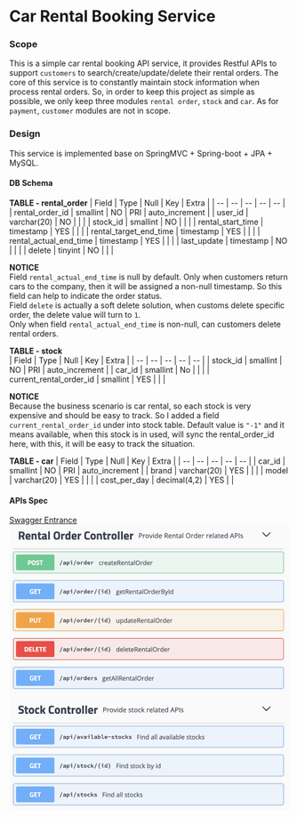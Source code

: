 
# Car Rental Booking Service

### Scope

This is a simple car rental booking API service, it provides Restful APIs to support `customers` to search/create/update/delete their rental orders. 
The core of this service is to constantly maintain stock information when process rental orders. So, in order to keep this project as simple as possible, 
we only keep three modules `rental order`, `stock` and `car`. As for `payment`, `customer` modules are not in scope. 

### Design

This service is implemented base on SpringMVC + Spring-boot + JPA + MySQL.
 
#### DB Schema

**TABLE - rental_order**
| Field | Type | Null | Key | Extra |
| -- | -- | -- | -- | -- |
| rental_order_id | smallint | NO | PRI | auto_increment |
| user_id | varchar(20) | NO |  |  |
| stock_id | smallint | NO | | |
| rental_start_time | timestamp | YES | | |
| rental_target_end_time | timestamp | YES | | |
| rental_actual_end_time | timestamp | YES | | |
| last_update | timestamp | NO | | |
| delete | tinyint | NO | | |

**NOTICE**  
Field `rental_actual_end_time` is null by default. Only when customers return cars to the company, then it will be assigned a non-null timestamp. So this field can help to indicate the order status.  
Field `delete` is actually a soft delete solution, when customs delete specific order, the delete value will turn to `1`.  
Only when field `rental_actual_end_time` is non-null, can customers delete rental orders.

**TABLE - stock**  
| Field | Type | Null | Key | Extra |
| -- | -- | -- | -- | -- |
| stock_id | smallint | NO | PRI | auto_increment |
| car_id | smallint | No | | |
| current_rental_order_id | smallint | YES | | |

**NOTICE**  
Because the business scenario is car rental, so each stock is very expensive and should be easy to track. So I added a field `current_rental_order_id` under into stock table. Default value is `"-1"` and it means available, when this stock is in used, will sync the rental_order_id here, with this, it will be easy to track the situation.

**TABLE - car**
| Field | Type | Null | Key | Extra | 
| -- | -- | -- | -- | -- | 
| car_id | smallint | NO | PRI | auto_increment |
| brand | varchar(20) | YES | | |
| model | varchar(20) | YES | | |
| cost_per_day | decimal(4,2) | YES | |

#### APIs Spec
[Swagger Entrance](http://www.lucienchen.xyz:8080/service/swagger-ui.html)
![api-spec.png](/docs/api-specs.png)


#### 
